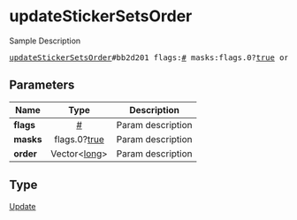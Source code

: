 # updateStickerSetsOrder

Sample Description

<pre>
<a href="../constructor/updateStickerSetsOrder.md">updateStickerSetsOrder</a>#bb2d201 flags:<a href="../type/#.md">#</a> masks:flags.0?<a href="../type/true.md">true</a> order:Vector&lt;<a href="../type/long.md">long</a>&gt; = <a href="../type/Update.md">Update</a>;
</pre>
## Parameters

| Name | Type | Description |
|------|:----:|-------------|
| **flags** | <a href="../type/#.md">#</a> | Param description |
| **masks** | flags.0?<a href="../type/true.md">true</a> | Param description |
| **order** | Vector&lt;<a href="../type/long.md">long</a>&gt; | Param description |

## Type

<a href="../type/Update.md">Update</a>
